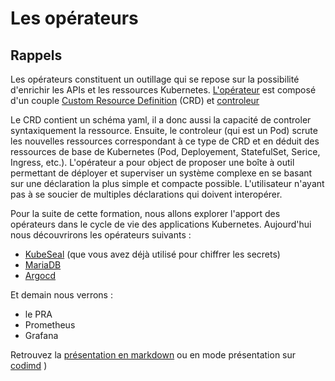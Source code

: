# Les opérateurs

## Rappels

Les opérateurs constituent un outillage qui se repose sur la possibilité d'enrichir les APIs et les ressources Kubernetes. [L'opérateur](https://kubernetes.io/docs/concepts/extend-kubernetes/operator/) est composé d'un couple [Custom Resource Definition](https://kubernetes.io/docs/concepts/extend-kubernetes/api-extension/custom-resources/) (CRD) et [controleur](https://kubernetes.io/docs/concepts/extend-kubernetes/operator/#writing-operator)

Le CRD contient un schéma yaml, il a donc aussi la capacité de controler syntaxiquement la ressource. Ensuite, le controleur (qui est un Pod) scrute les nouvelles ressources correspondant à ce type de CRD et en déduit des ressources de base de Kubernetes (Pod, Deployement, StatefulSet, Serice, Ingress, etc.). L'opérateur a pour object de proposer une boîte à outil permettant de déployer et superviser un système complexe en se basant sur une déclaration la plus simple et compacte possible. L'utilisateur n'ayant pas à se soucier de multiples déclarations qui doivent interopérer.

Pour la suite de cette formation, nous allons explorer l'apport des opérateurs dans le cycle de vie des applications Kubernetes. Aujourd'hui nous découvrirons les opérateurs suivants :
- [KubeSeal](/kubeseal) (que vous avez déjà utilisé pour chiffrer les secrets)
- [MariaDB](/mariadb)
- [Argocd](/argocd)

Et demain nous verrons :

- le PRA
- Prometheus
- Grafana

Retrouvez la [présentation en markdown](PRESENTATION.md) ou en mode présentation sur [codimd](https://codimd.math.cnrs.fr/p/t1ca2RATq#/)
)
